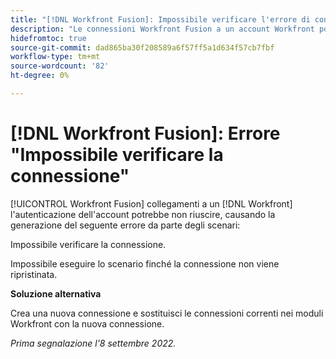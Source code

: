 ```yaml
---
title: "[!DNL Workfront Fusion]: Impossibile verificare l'errore di connessione"
description: "Le connessioni Workfront Fusion a un account Workfront possono non riuscire a eseguire l'autenticazione, causando la generazione del seguente errore in scenari: Impossibile verificare la connessione."
hidefromtoc: true
source-git-commit: dad865ba30f208589a6f57ff5a1d634f57cb7fbf
workflow-type: tm+mt
source-wordcount: '82'
ht-degree: 0%

---
```



# [!DNL Workfront Fusion]: Errore &quot;Impossibile verificare la connessione&quot;

[!UICONTROL Workfront Fusion] collegamenti a un [!DNL Workfront] l&#39;autenticazione dell&#39;account potrebbe non riuscire, causando la generazione del seguente errore da parte degli scenari:

Impossibile verificare la connessione.

Impossibile eseguire lo scenario finché la connessione non viene ripristinata.

**Soluzione alternativa**

Crea una nuova connessione e sostituisci le connessioni correnti nei moduli Workfront con la nuova connessione.

_Prima segnalazione l&#39;8 settembre 2022._

